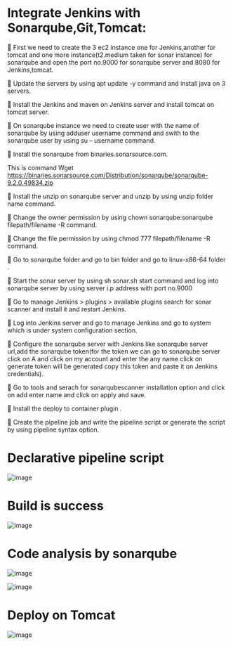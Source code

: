 # Integrate Jenkins with Sonarqube,Git,Tomcat:
	First we need to create the 3 ec2 instance one for Jenkins,another for tomcat and one more instance(t2.medium taken for sonar instance) for sonarqube and open the port no.9000 for sonarqube server and 8080 for Jenkins,tomcat.

	Update the servers by using apt update -y command and install java on 3 servers.

	Install the Jenkins and maven on Jenkins server and install tomcat on tomcat server.

	On sonarqube instance we need to create user with the name of sonarqube by using adduser username command and swith to the sonarqube user by using su – username command.

	Install the sonarqube from binaries.sonarsource.com.

This is command
                Wget https://binaries.sonarsource.com/Distribution/sonarqube/sonarqube-9.2.0.49834.zip
                
	Install the unzip on sonarqube server and unzip by using unzip folder name command.

	Change the owner permission by using chown sonarqube:sonarqube filepath/filename -R command.

	Change the file permission by using chmod 777 filepath/filename -R command.

	Go to sonarqube folder and go to bin folder and go to linux-x86-64 folder .

	Start the sonar server by using sh sonar.sh start command and log into sonarqube server by using server i.p address with port no.9000

	Go to manage Jenkins > plugins > available plugins search for sonar scanner and install it and restart Jenkins.

	Log into  Jenkins server and go to manage Jenkins and go to system which is under system configuration section.

	Configure the sonarqube server with Jenkins like sonarqube server url,add the sonarqube token(for the token we can go to sonarqube server click on A and click on my account and enter the any name click on generate token will be generated copy this token and paste it on Jenkins credentials).

	Go to tools and serach for  sonarqubescanner installation option and click on add enter name and click on apply and save.

	Install the deploy to container plugin .

	Create the pipeline job and write the pipeline script or generate the script by using pipeline syntax option.

# Declarative pipeline script
 ![image](https://github.com/user-attachments/assets/89697683-4bce-4d2d-abda-bee80632eda8)

# Build is success
 
![image](https://github.com/user-attachments/assets/d40752d5-e2a3-4c51-848c-ca6b8bee3c67)

# Code analysis by sonarqube
 
 




![image](https://github.com/user-attachments/assets/cfb997f3-e7a1-42d3-9297-d3d26d2cdb04)


![image](https://github.com/user-attachments/assets/37518c1a-e30e-4e0d-bc98-73b13ecb38e5)

# Deploy on Tomcat 
 
![image](https://github.com/user-attachments/assets/f5d00920-98f3-42c1-89e5-480b36cc00d6)

